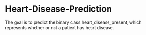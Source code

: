 # Heart-Disease-Prediction
The goal is to predict the binary class heart_disease_present, which represents whether or not a patient has heart disease.
